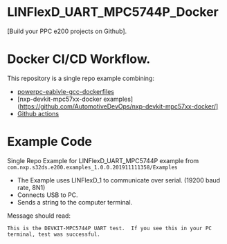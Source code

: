 # LINFlexD_UART_MPC5744P_Docker 

[Build your PPC e200 projects on Github].

# Docker CI/CD Workflow.

This repository is a single repo example combining:

- [powerpc-eabivle-gcc-dockerfiles](https://github.com/AutomotiveDevOps/powerpc-eabivle-gcc-dockerfiles)
- [nxp-devkit-mpc57xx-docker examples](https://github.com/AutomotiveDevOps/nxp-devkit-mpc57xx-docker/]
- [Github actions](https://github.com/features/actions)


# Example Code

Single Repo Example for LINFlexD_UART_MPC5744P example from ```com.nxp.s32ds.e200.examples_1.0.0.201911111358/Examples```

- The Example uses LINFlexD_1 to communicate over serial. (19200 baud rate, 8N1)
- Connects USB to PC.
- Sends a string to the computer terminal.

Message should read:

    This is the DEVKIT-MPC5744P UART test.  If you see this in your PC terminal, test was successful.
